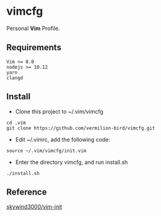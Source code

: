 # vimcfg
Personal **Vim** Profile.

## Requirements
```
Vim >= 8.0
nodejs >= 10.12
yarn
clangd
```

## Install
* Clone this project to ~/.vim/vimcfg
```
cd .vim
git clone https://github.com/vermilion-bird/vimcfg.git
```
* Edit ~/.vimrc, add the following code:
```
source ~/.vim/vimcfg/init.vim
```
* Enter the directory vimcfg, and run install.sh
```
./install.sh
```

## Reference
[skywind3000/vim-init](https://github.com/skywind3000/vim-init)
